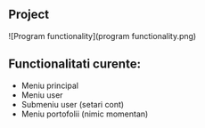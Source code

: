 ## Project

![Program functionality](program functionality.png)

## Functionalitati curente:

- Meniu principal
- Meniu user
- Submeniu user (setari cont)
- Meniu portofolii (nimic momentan)
